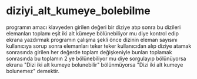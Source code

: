# diziyi_alt_kumeye_bolebilme
programın amacı klavyeden girilen değeri bir diziye atıp sonra bu dizileri elemanları toplamı eşit iki alt kümeye bölünebiliyor mu diye kontrol edip ekrana yazdırmak
programın çalışma şekli önce dizinin eleman sayısını kullanıcıya sorup sonra elemanları teker teker kullanıcıdan alıp diziye atamak sonrasında girilen her değerde
toplam değişkeniyle bunları toplamak sonrasında bu toplamın 2 ye bölünebiliyor mu diye sorgulayıp bölünüyorsa ekrana "Dizi iki alt kumeye bolunebilir" bölünmüyorsa
"Dizi iki alt kumeye bolunemez" demektir.
